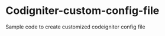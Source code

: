 Codigniter-custom-config-file
=============================

Sample code to create customized codeigniter config file
